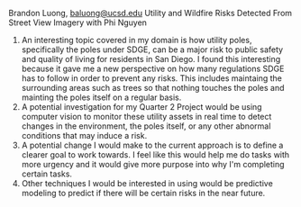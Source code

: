 Brandon Luong, baluong@ucsd.edu
Utility and Wildfire Risks Detected From Street View Imagery with Phi Nguyen
1. An interesting topic covered in my domain is how utility poles, specifically the poles under SDGE, can be a major risk to public safety and quality of living for residents in San Diego. I found this interesting because it gave me a new perspective on how many regulations SDGE has to follow in order to prevent any risks. This includes maintaing the surrounding areas such as trees so that nothing touches the poles and mainting the poles itself on a regular basis.
2. A potential investigation for my Quarter 2 Project would be using computer vision to monitor these utility assets in real time to detect changes in the environment, the poles itself, or any other abnormal conditions that may induce a risk.
3. A potential change I would make to the current approach is to define a clearer goal to work towards. I feel like this would help me do tasks with more urgency and it would give more purpose into why I'm completing certain tasks.
4. Other techniques I would be interested in using would be predictive modeling to predict if there will be certain risks in the near future. 